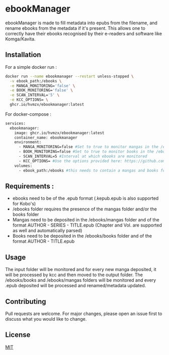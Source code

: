# ebookManager

ebookManager is made to fill metadata into epubs from the filename, and rename ebooks from the metadata if it's present. This allows one to correctly have their ebooks recognised by their e-readers and software like Komga/Kavita.

## Installation

For a simple docker run : 

```bash
docker run --name ebookmanager --restart unless-stopped \
  -v ebook_path:/ebooks \
  -e MANGA_MONITORING='false' \
  -e BOOK_MONITORING='false' \
  -e SCAN_INTERVAL='5' \
  -e KCC_OPTIONS= \
  ghcr.io/hvmzx/ebookmanager:latest
```

For docker-compose :

```bash
services:
  ebookmanager:
    image: ghcr.io/hvmzx/ebookmanager:latest
    container_name: ebookmanager
    environment:
      - MANGA_MONITORING=false #Set to true to monitor mangas in the /ebooks/mangas folder
      - BOOK_MONITORING=false #Set to true to monitor books in the /ebooks/books folder
      - SCAN_INTERVAL=5 #Interval at which ebooks are monitored
      - KCC_OPTIONS= #Use the options provided here: https://github.com/ciromattia/kcc?tab=readme-ov-file#standalone-kcc-c2epy-usage
    volumes:
      - ebook_path:/ebooks #this needs to contain a mangas and books folder
```

## Requirements :

- ebooks need to be of the .epub format (.kepub.epub is also supported for Kobo's)
- /ebooks folder requires the presence of the mangas folder and/or the books folder
- Mangas need to be deposited in the /ebooks/mangas folder and of the format AUTHOR - SERIES - TITLE.epub (Chapter and Vol. are supported as well and automatically parsed)
- Books need to be deposited in the /ebooks/books folder and of the format AUTHOR - TITLE.epub

## Usage

The input folder will be monitored and for every new manga deposited, it will be processed by kcc and then moved to the output folder.
The /ebooks/books and /ebooks/mangas folders will be monitored and every .epub deposited will be processed and renamed/metadata updated.

## Contributing

Pull requests are welcome. For major changes, please open an issue first
to discuss what you would like to change.

## License

[MIT](https://choosealicense.com/licenses/mit/)